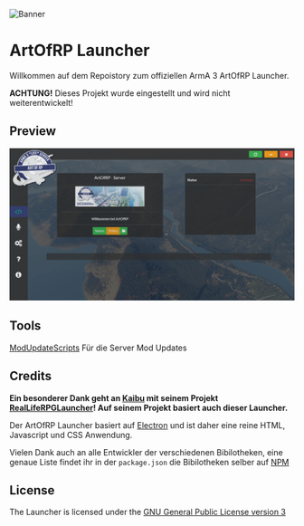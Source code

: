 ![Banner](resources/img/banner.png)

# ArtOfRP Launcher

Willkommen auf dem Repoistory zum offiziellen ArmA 3 ArtOfRP Launcher.

**ACHTUNG!** Dieses Projekt wurde eingestellt und wird nicht weiterentwickelt!

## Preview

![Preview1](resources/img/github/prev1.jpg)


## Tools
[ModUpdateScripts](https://github.com/lukas-fichtner/ModUpdateScripts)
Für die Server Mod Updates

## Credits

**Ein besonderer Dank geht an [Kaibu](https://github.com/kaibu) mit seinem Projekt [RealLifeRPGLauncher](https://github.com/A3ReallifeRPG/RealLifeRPGLauncher)! Auf seinem Projekt basiert auch dieser Launcher.**

Der ArtOfRP Launcher basiert auf [Electron](http://electron.atom.io/) und ist daher eine reine HTML, Javascript und CSS Anwendung.

Vielen Dank auch an alle Entwickler der verschiedenen Bibilotheken, eine genaue Liste findet ihr in der `package.json` die Bibilotheken selber auf [NPM](https://www.npmjs.com/)

## License

The Launcher is licensed under the [GNU General Public License version 3](https://opensource.org/licenses/GPL-3.0)